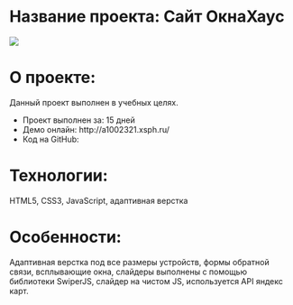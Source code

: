 <h1>Название проекта: Сайт ОкнаХаус </h1>
<img src="https://github.com/Realex001/window-HTML-CSS-JS/assets/164393853/6fe22e4b-ce18-42ef-bcc2-03aaca59ffca" >

<h1>О проекте:</h1>
<p>Данный проект выполнен в учебных целях.</p>
<ul>
  <li>Проект выполнен за: 15 дней</li>
  <li>Демо онлайн: http://a1002321.xsph.ru/ </li>
  <li>Код на GitHub:  </li>
</ul>

<h1>Технологии:</h1>
<p>HTML5, CSS3, JavaScript, адаптивная верстка</p>

<h1>Особенности:</h1>
<p>Адаптивная верстка под все размеры устройств, формы обратной связи, всплывающие окна, слайдеры выполнены с помощью библиотеки SwiperJS, слайдер на чистом JS, используется API яндекс карт. </p>
